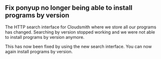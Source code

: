 ## Fix ponyup no longer being able to install programs by version

The HTTP search interface for Cloudsmith where we store all our programs has changed. Searching by version stopped working and we were not able to install programs by version anymore.

This has now been fixed by using the new search interface. You can now again install programs by version.
